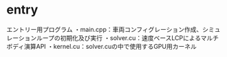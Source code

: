 # entry
エントリー用プログラム
・main.cpp：車両コンフィグレーション作成、シミュレーションループの初期化及び実行
・solver.cu：速度ベースLCPによるマルチボディ演算API
・kernel.cu：solver.cuの中で使用するGPU用カーネル
